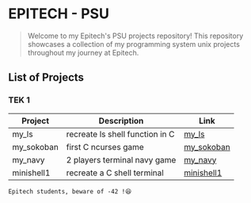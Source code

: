 # EPITECH - PSU

> Welcome to my Epitech's PSU projects repository!
> This repository showcases a collection of my programming system unix projects throughout my journey at Epitech.


## List of Projects

### TEK 1

| Project | Description | Link |
| ------- | ----------- | ---- |
| my_ls | recreate ls shell function in C | [my_ls](https://github.com/Leorevoir/Epitech-projects/tree/main/Tek1/PSU/my_ls) |
| my_sokoban | first C ncurses game | [my_sokoban](https://github.com/Leorevoir/Epitech-projects/tree/main/Tek1/PSU/my_sokoban) |
| my_navy | 2 players terminal navy game | [my_navy](https://github.com/Leorevoir/Epitech-projects/tree/main/Tek1/PSU/my_navy) |
| minishell1 | recreate a C shell terminal | [minishell1](https://github.com/Leorevoir/Epitech-projects/tree/main/Tek1/PSU/minishell1) |


`Epitech students, beware of -42 !😆`
